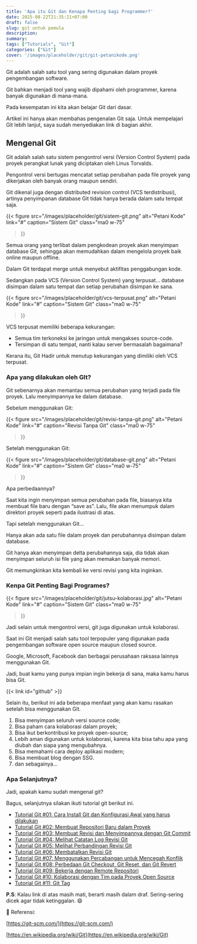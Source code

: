 ```yaml
---
title: 'Apa itu Git dan Kenapa Penting bagi Programmer?'
date: 2025-08-22T21:35:21+07:00
draft: false
slug: git untuk pemula
description:
summary:
tags: ["Tutorials", "Git"]
categories: ["Git"]
cover: '/images/placeholder/git/git-petanikode.png'
---
```



Git adalah salah satu tool yang sering digunakan dalam proyek pengembangan software.

Git bahkan menjadi tool yang wajib dipahami oleh programmer, karena banyak digunakan di mana-mana.

Pada kesempatan ini kita akan belajar Git dari dasar.

Artikel ini hanya akan membahas pengenalan Git saja. Untuk mempelajari Git lebih lanjut, saya sudah menyediakan link di bagian akhir.

## Mengenal Git

Git adalah salah satu sistem pengontrol versi (Version Control System) pada proyek perangkat lunak yang diciptakan oleh Linus Torvalds.

Pengontrol versi bertugas mencatat setiap perubahan pada file proyek yang dikerjakan oleh banyak orang maupun sendiri.

Git dikenal juga dengan distributed revision control (VCS terdistribusi), artinya penyimpanan database Git tidak hanya berada dalam satu tempat saja.

{{< figure
  src="/images/placeholder/git/sistem-git.png"
  alt="Petani Kode"
  link="#"
  caption="Sistem Git"
  class="ma0 w-75"
>}}

Semua orang yang terlibat dalam pengkodean proyek akan menyimpan database Git, sehingga akan memudahkan dalam mengelola proyek baik online maupun offline.

Dalam Git terdapat merge untuk menyebut aktifitas penggabungan kode.

Sedangkan pada VCS (Version Control System) yang terpusat… database disimpan dalam satu tempat dan setiap perubahan disimpan ke sana.

{{< figure
  src="/images/placeholder/git/vcs-terpusat.png"
  alt="Petani Kode"
  link="#"
  caption="Sistem Git"
  class="ma0 w-75"
>}}

VCS terpusat memiliki beberapa kekurangan:
- Semua tim terkoneksi ke jaringan untuk mengakses source-code.
- Tersimpan di satu tempat, nanti kalau server bermasalah bagaimana?

Kerana itu, Git Hadir untuk menutup kekurangan yang dimiliki oleh VCS terpusat.


### Apa yang dilakukan oleh GIt?

Git sebenarnya akan memantau semua perubahan yang terjadi pada file proyek. Lalu menyimpannya ke dalam database.

Sebelum menggunakan Git:

{{< figure
  src="/images/placeholder/git/revisi-tanpa-git.png"
  alt="Petani Kode"
  link="#"
  caption="Revisi Tanpa Git"
  class="ma0 w-75"
>}}

Setelah menggunakan Git:

{{< figure
  src="/images/placeholder/git/database-git.png"
  alt="Petani Kode"
  link="#"
  caption="Sistem Git"
  class="ma0 w-75"
>}}

Apa perbedaannya?

Saat kita ingin menyimpan semua perubahan pada file, biasanya kita membuat file baru dengan “save as”. Lalu, file akan menumpuk dalam direktori proyek seperti pada ilustrasi di atas.

Tapi setelah menggunakan Git…

Hanya akan ada satu file dalam proyek dan perubahannya disimpan dalam database.

Git hanya akan menyimpan delta perubahannya saja, dia tidak akan menyimpan seluruh isi file yang akan memakan banyak memori.

Git memungkinkan kita kembali ke versi revisi yang kita inginkan.

### Kenpa Git Penting Bagi Programes?

{{< figure
  src="/images/placeholder/git/jutsu-kolaborasi.jpg"
  alt="Petani Kode"
  link="#"
  caption="Sistem Git"
  class="ma0 w-75"
>}}

Jadi selain untuk mengontrol versi, git juga digunakan untuk kolaborasi.

Saat ini Git menjadi salah satu tool terpopuler yang digunakan pada pengembangan software open source maupun closed source.

Google, Microsoft, Facebook dan berbagai perusahaan raksasa lainnya menggunakan Git.

Jadi, buat kamu yang punya impian ingin bekerja di sana, maka kamu harus bisa Git.

{{< link id="github" >}}

Selain itu, berikut ini ada beberapa menfaat yang akan kamu rasakan setelah bisa menggunakan Git.

1. Bisa menyimpan seluruh versi source code;
2. Bisa paham cara kolaborasi dalam proyek;
3. Bisa ikut berkontribusi ke proyek open-source;
4. Lebih aman digunakan untuk kolaborasi, karena kita bisa tahu apa yang diubah dan siapa yang mengubahnya.
5. Bisa memahami cara deploy aplikasi modern;
6. Bisa membuat blog dengan SSG.
7. dan sebagainya…

### Apa Selanjutnya?
Jadi, apakah kamu sudah mengenal git?

Bagus, selanjutnya silakan ikuti tutorial git berikut ini.

- [Tutorial Git #01: Cara Install Git dan Konfigurasi Awal yang harus dilakukan](#)
- [Tutorial Git #02: Membuat Repositori Baru dalam Proyek](#)
- [Tutorial Git #03: Membuat Revisi dan Menyimpannya dengan Git Commit](#)
- [Tutorial Git #04: Melihat Catatan Log Revisi Git](#)
- [Tutorial Git #05: Melihat Perbandingan Revisi Git](#)
- [Tutorial Git #06: Membatalkan Revisi Git](#)
- [Tutorial Git #07: Menggunakan Percabangan untuk Mencegah Konflik](#)
- [Tutorial Git #08: Perbedaan Git Checkout, Git Reset, dan Git Revert](#)
- [Tutorial Git #09: Bekerja dengan Remote Repositori](#)
- [Tutorial Git #10: Kolaborasi dengan Tim pada Proyek Open Source](#)
- [Tutorial Git #11: Git Tag](#)

**P.S**: Kalau link di atas masih mati, berarti masih dalam draf. Sering-sering dicek agar tidak ketinggalan. 😄

📖 Referensi:

[https://git-scm.com/](https://git-scm.com/)

[https://en.wikipedia.org/wiki/Git](https://en.wikipedia.org/wiki/Git)